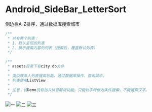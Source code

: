 # Android_SideBar_LetterSort
侧边栏A-Z排序，通过数据库搜索城市

```java
/**
 * 共有两个列表：
 * 1、默认呈现的列表
 * 2、展示搜索内容的列表（搜索后，覆盖默认列表）
 */

/**
 * assets目录下有city.db文件
 *
 * 类似联系人列表搜索功能，通过数据库操作，查询城市。
 * 列表使用ListView
 *
 * 注意：该Demo没有加入拼音解析功能，只能以字母做为条件搜索，不能搜索汉字。
 */
```

![](https://github.com/ykmeory/Android_SideBar_LetterSort/blob/master/img/img1.png "一")
![](https://github.com/ykmeory/Android_SideBar_LetterSort/blob/master/img/img2.png "二")
![](https://github.com/ykmeory/Android_SideBar_LetterSort/blob/master/img/img3.png "三")
